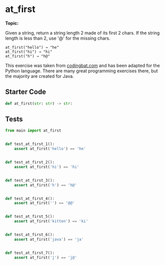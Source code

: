# at_first
**Topic:** 



Given a string, return a string length 2 made of its first 2 chars. If the string length is less than 2, use '@' for the missing chars.

```
at_first("hello") → "he"
at_first("hi") → "hi"
at_first("h") → "h@"
```

This exercise was taken from [codingbat.com](https://codingbat.com/prob/p139076) and has been adapted for the Python language. There are many great programming exercises there, but the majority are created for Java.

## Starter Code
```python
def at_first(str: str) -> str:
```

## Tests
```python
from main import at_first


def test_at_first_1():
    assert at_first('hello') == 'he'


def test_at_first_2():
    assert at_first('hi') == 'hi'


def test_at_first_3():
    assert at_first('h') == 'h@'


def test_at_first_4():
    assert at_first('') == '@@'


def test_at_first_5():
    assert at_first('kitten') == 'ki'


def test_at_first_6():
    assert at_first('java') == 'ja'


def test_at_first_7():
    assert at_first('j') == 'j@'
```
